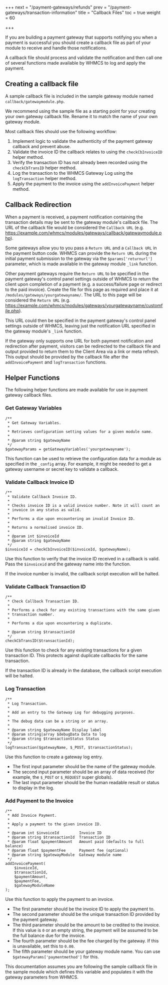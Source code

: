 +++
next = "/payment-gateways/refunds"
prev = "/payment-gateways/transaction-information"
title = "Callback Files"
toc = true
weight = 60

+++

If you are building a payment gateway that supports notifying you when a payment is successful you should create a callback file as part of your module to receive and handle those notifications.

A callback file should process and validate the notification and then call one of several functions made available by WHMCS to log and apply the payment.

## Creating a callback file

A sample callback file is included in the sample gateway module named `callback/gatewaymodule.php`.

We recommend using the sample file as a starting point for your creating your own gateway callback file. Rename it to match the name of your own gateway module.

Most callback files should use the following workflow:

1. Implement logic to validate the authenticity of the payment gateway callback and prevent abuse.
2. Validate the invoice ID the callback relates to using the `checkCbInvoiceID` helper method.
3. Verify the transaction ID has not already been recorded using the `checkCbTransID` helper method.
4. Log the transaction to the WHMCS Gateway Log using the `logTransaction` helper method.
5. Apply the payment to the invoice using the `addInvoicePayment` helper method.

## Callback Redirection

When a payment is received, a payment notification containing the transaction details may be sent to the gateway module's callback file. The URL of the callback file would be considered the `Callback URL` (e.g. https://example.com/whmcs/modules/gateways/callback/gatewaymodule.php).

Some gateways allow you to you pass a `Return URL` and a `Callback URL` in the payment button code. WHMCS can provide the `Return URL` during the initial payment submission to the gateway via the `$params['returnurl']` parameter, which is made available in the gateway module `_link` function.

Other payment gateways require the `Return URL` to be specified in the payment gateway's control panel settings outside of WHMCS to return the client upon completion of a payment (e.g. a success/failure page or redirect to the paid invoice). Create the file for this page as required and place it at `/modules/gateways/yourgatewayname/`.
The URL to this page will be considered the `Return URL` (e.g. https://example.com/whmcs/modules/gateways/yourgatewayname/customfile.php).

This URL could then be specified in the payment gateway's control panel settings outside of WHMCS, leaving just the notification URL specified in the gateway module's `_link` function.

If the gateway only supports one URL for both payment notification and redirection after payment, visitors can be redirected to the callback file and output provided to return them to the Client Area via a link or meta refresh. This output should be provided by the callback file after the `addInvoicePayment` and `logTransaction` functions.

## Helper Functions

The following helper functions are made available for use in payment gateway callback files.

### Get Gateway Variables

```
/**
 * Get Gateway Variables.
 *
 * Retrieves configuration setting values for a given module name.
 *
 * @param string $gatewayName
 */
$gatewayParams = getGatewayVariables('yourgatewayname');
```

This function can be used to retrieve the configuration data for a module as specified in the `_config` array. For example, it might be needed to get a gateway username or secret key to validate a callback.

### Validate Callback Invoice ID

```
/**
 * Validate Callback Invoice ID.
 *
 * Checks invoice ID is a valid invoice number. Note it will count an
 * invoice in any status as valid.
 *
 * Performs a die upon encountering an invalid Invoice ID.
 *
 * Returns a normalised invoice ID.
 *
 * @param int $invoiceId
 * @param string $gatewayName
 */
$invoiceId = checkCbInvoiceID($invoiceId, $gatewayName);
```

Use this function to verify that the invoice ID received in a callback is valid. Pass the `$invoiceid` and the gateway name into the function.

If the invoice number is invalid, the callback script execution will be halted.

### Validate Callback Transaction ID

```
/**
 * Check Callback Transaction ID.
 *
 * Performs a check for any existing transactions with the same given
 * transaction number.
 *
 * Performs a die upon encountering a duplicate.

 * @param string $transactionId
 */
checkCbTransID($transactionId);
```

Use this function to check for any existing transactions for a given transaction ID. This protects against duplicate callbacks for the same transaction.

If the transaction ID is already in the database, the callback script execution will be halted.

### Log Transaction

```
/**
 * Log Transaction.
 *
 * Add an entry to the Gateway Log for debugging purposes.
 *
 * The debug data can be a string or an array.
 *
 * @param string $gatewayName Display label
 * @param string|array $debugData Data to log
 * @param string $transactionStatus Status
 */
logTransaction($gatewayName, $_POST, $transactionStatus);
```

Use this function to create a gateway log entry.

* The first input parameter should be the name of the gateway module.
* The second input parameter should be an array of data received (for example, the `$_POST` or `$_REQUEST` super globals).
* The last input parameter should be the human readable result or status to display in the log.

### Add Payment to the Invoice

```
/**
 * Add Invoice Payment.
 *
 * Apply a payment to the given invoice ID.
 *
 * @param int $invoiceId         Invoice ID
 * @param string $transactionId  Transaction ID
 * @param float $paymentAmount   Amount paid (defaults to full balance)
 * @param float $paymentFee      Payment fee (optional)
 * @param string $gatewayModule  Gateway module name
 */
addInvoicePayment(
    $invoiceId,
    $transactionId,
    $paymentAmount,
    $paymentFee,
    $gatewayModuleName
);
```

Use this function to apply the payment to an invoice.

* The first parameter should be the invoice ID to apply the payment to.
* The second parameter should be the unique transaction ID provided by the payment gateway.
* The third parameter should be the amount to be credited to the invoice. If this value is `0` or an empty string, the payment will be assumed to be the full balance due for the invoice.
* The fourth parameter should be the fee charged by the gateway. If this is unavailable, set this to `0.00`.
* The fifth parameter should be your gateway module name. You can use `$gatewayParams['paymentmethod']` for this.

This documentation assumes you are following the sample callback file in the sample module which defines this variable and populates it with the gateway parameters from WHMCS.
